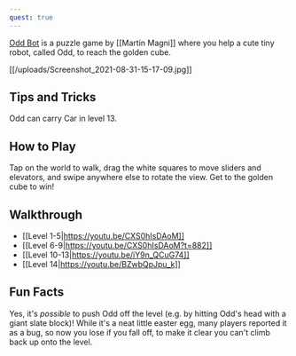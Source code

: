 ```yaml
---
quest: true
---
```


[Odd Bot](https://play.fancade.com/5D01F70D3373F2DD) is a puzzle game by [[Martin Magni]] where you help a cute tiny robot, called Odd, to reach the golden cube.

[[/uploads/Screenshot_2021-08-31-15-17-09.jpg]]

## Tips and Tricks
 Odd can carry Car in level 13.

## How to Play
Tap on the world to walk, drag the white squares to move sliders and elevators, and swipe anywhere else to rotate the view. Get to the golden cube to win!

## Walkthrough
* [[Level 1-5|https://youtu.be/CXS0hIsDAoM]]
* [[Level 6-9|https://youtu.be/CXS0hIsDAoM?t=882]]
* [[Level 10-13|https://youtu.be/iY9n_QCuG74]]
* [[Level 14|https://youtu.be/BZwbQpJpu_k]]

## Fun Facts
Yes, it's *possible* to push Odd off the level (e.g. by hitting Odd's head with a giant slate block)! While it's a neat little easter egg, many players reported it as a bug, so now you lose if you fall off, to make it clear you can't climb back up onto the level.